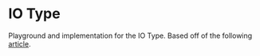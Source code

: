# IO Type
Playground and implementation for the IO Type. Based off of the following [article](https://medium.com/@tyronemichael/containing-side-effects-with-the-io-functor-4013f34c8123?postPublishedType=initial).
